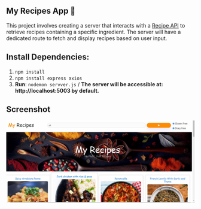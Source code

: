 ##   My Recipes App 🍴
This project involves creating a server that interacts with a [Recipe API](https://recipes-goodness-elevation.herokuapp.com/) to retrieve recipes containing a specific ingredient. The server will have a dedicated route to fetch and display recipes based on user input.


## Install Dependencies:
1. ```npm install```
2.  ``` npm install express axios ```
3.  **Run**: ```nodemon servver.js``` /
**The server will be accessible at: http://localhost:5003 by default.**

## Screenshot
![img](dist/assets/webImg.jpg)
